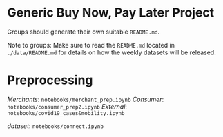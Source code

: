 # Generic Buy Now, Pay Later Project
Groups should generate their own suitable `README.md`.

Note to groups: Make sure to read the `README.md` located in `./data/README.md` for details on how the weekly datasets will be released.



# Preprocessing
*Merchants*: `notebooks/merchant_prep.ipynb`
*Consumer*: `notebooks/consumer_prep2.ipynb`
*External*: `notebooks/covid19_cases&mobility.ipynb`

*dataset*: `notebooks/connect.ipynb`
